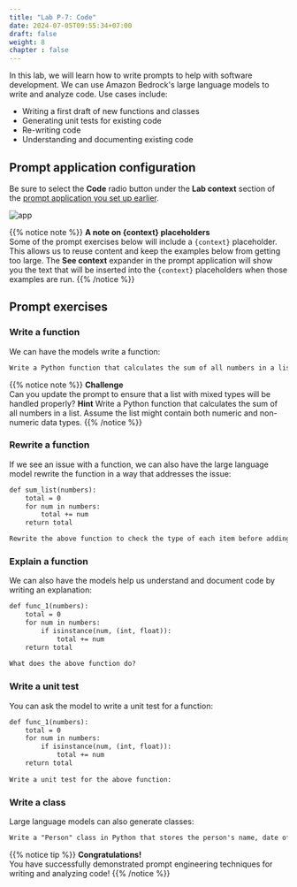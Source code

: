 ```yaml
---
title: "Lab P-7: Code"
date: 2024-07-05T09:55:34+07:00
draft: false
weight: 8
chapter : false
---
```


In this lab, we will learn how to write prompts to help with software development. We can use Amazon Bedrock's large language models to write and analyze code. Use cases include:

- Writing a first draft of new functions and classes
- Generating unit tests for existing code
- Re-writing code
- Understanding and documenting existing code

## Prompt application configuration
Be sure to select the **Code** radio button under the **Lab context** section of the [prompt application you set up earlier](AppSetup.md).

![app](/images/2-Bedrock/prompteng/P-1/context-code.png)

{{% notice note %}}
**A note on {context} placeholders**\
Some of the prompt exercises below will include a `{context}` placeholder. This allows us to reuse content and keep the examples below from getting too large. The **See context** expander in the prompt application will show you the text that will be inserted into the `{context}` placeholders when those examples are run.
{{% /notice %}}

## Prompt exercises

### Write a function

We can have the models write a function:

```txt
Write a Python function that calculates the sum of all numbers in a list:
```

{{% notice note %}}
**Challenge**\
Can you update the prompt to ensure that a list with mixed types will be handled properly?
**Hint**
Write a Python function that calculates the sum of all numbers in a list. Assume the list might contain both numeric and non-numeric data types.
{{% /notice %}}

### Rewrite a function
If we see an issue with a function, we can also have the large language model rewrite the function in a way that addresses the issue:

```txt
def sum_list(numbers):
    total = 0
    for num in numbers:
        total += num
    return total

Rewrite the above function to check the type of each item before adding it to the total:
```

### Explain a function
We can also have the models help us understand and document code by writing an explanation:

```txt
def func_1(numbers):
    total = 0
    for num in numbers:
        if isinstance(num, (int, float)):
            total += num
    return total
    
What does the above function do?
```

### Write a unit test
You can ask the model to write a unit test for a function:

```txt
def func_1(numbers):
    total = 0
    for num in numbers:
        if isinstance(num, (int, float)):
            total += num
    return total
    
Write a unit test for the above function:
```

### Write a class
Large language models can also generate classes:

```txt
Write a "Person" class in Python that stores the person's name, date of birth. Include a method to display the person in the format "Name (Date of Birth)":
```

{{% notice tip %}}
**Congratulations!**\
You have successfully demonstrated prompt engineering techniques for writing and analyzing code!
{{% /notice %}}